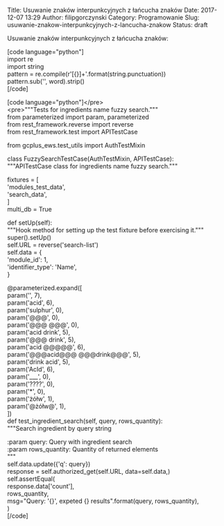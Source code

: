 Title: Usuwanie znaków interpunkcyjnych z łańcucha znaków
Date: 2017-12-07 13:29
Author: filipgorczynski
Category: Programowanie
Slug: usuwanie-znakow-interpunkcyjnych-z-lancucha-znakow
Status: draft

Usuwanie znaków interpunkcyjnych z łańcucha znaków:

\[code language="python"\]  
import re  
import string  
pattern = re.compile(r'\[{}\]+'.format(string.punctuation))  
pattern.sub('', word).strip()  
\[/code\]

\[code language="python"\]\</pre\>  
\<pre\>"""Tests for ingredients name fuzzy search."""  
from parameterized import param, parameterized  
from rest\_framework.reverse import reverse  
from rest\_framework.test import APITestCase

from gcplus\_ews.test\_utils import AuthTestMixin

class FuzzySearchTestCase(AuthTestMixin, APITestCase):  
"""APITestCase class for ingredients name fuzzy search."""

fixtures = \[  
'modules\_test\_data',  
'search\_data',  
\]  
multi\_db = True

def setUp(self):  
"""Hook method for setting up the test fixture before exercising it."""  
super().setUp()  
self.URL = reverse('search-list')  
self.data = {  
'module\_id': 1,  
'identifier\_type': 'Name',  
}

\@parameterized.expand(\[  
param('', 7),  
param('acid', 6),  
param('sulphur', 0),  
param('@@@', 0),  
param('@@@ @@@', 0),  
param('acid drink', 5),  
param('@@@ drink', 5),  
param('acid @@@@@', 6),  
param('@@\@acid@@@ @@\@drink@@@', 5),  
param('drink acid', 5),  
param('AcId', 6),  
param('\_\_\_', 0),  
param('????', 0),  
param('\*', 0),  
param('żółw', 1),  
param('\@żółw@', 1),  
\])  
def test\_ingredient\_search(self, query, rows\_quantity):  
"""Search ingredient by query string

:param query: Query with ingredient search  
:param rows\_quantity: Quantity of returned elements  
"""  
self.data.update({'q': query})  
response = self.authorized\_get(self.URL, data=self.data,)  
self.assertEqual(  
response.data\['count'\],  
rows\_quantity,  
msg="Query: '{}', expeted {} results".format(query, rows\_quantity),  
)  
\[/code\]
